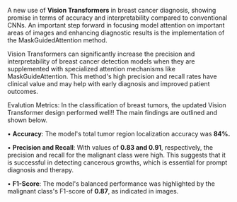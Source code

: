 A new use of **Vision Transformers** in breast cancer diagnosis, showing promise in terms of accuracy and 
interpretability compared to conventional CNNs. An important step forward in focusing model attention on 
important areas of images and enhancing diagnostic results is the implementation of the MaskGuidedAttention method. 

Vision Transformers can significantly increase the precision and interpretability of breast cancer detection models
when they are supplemented with specialized attention mechanisms like MaskGuideAttention. This method's 
high precision and recall rates have clinical value and may help with early diagnosis and improved patient outcomes.

Evalution Metrics:
In the classification of breast tumors, the updated Vision Transformer design performed well!! 
The main findings are outlined and shown below.

• **Accuracy**: The model's total tumor region localization accuracy was **84%.**

• **Precision and Recall**: With values of **0.83 and 0.91**, respectively, the precision and recall for the malignant class were high. 
                        This suggests that it is successful in detecting cancerous growths, which is essential for prompt diagnosis and therapy.
                        
• **F1-Score**: The model's balanced performance was highlighted by the malignant class's F1-score of **0.87**, as indicated in images.



